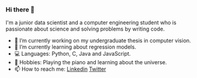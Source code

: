 ### Hi there 👋

I'm a junior data scientist and a computer engineering student who is passionate about science and solving problems by writing code.

- 🔭 I’m currently working on my undergraduate thesis in computer vision.
- 🌱 I’m currently learning about regression models.
- 💻 Languages: Python, C, Java and JavaScript.
- 🌌 Hobbies: Playing the piano and learning about the universe.
- 📫 How to reach me: [Linkedin](https://www.linkedin.com/in/mariliafernandez/) [Twitter](https://twitter.com/marilia_fz)

